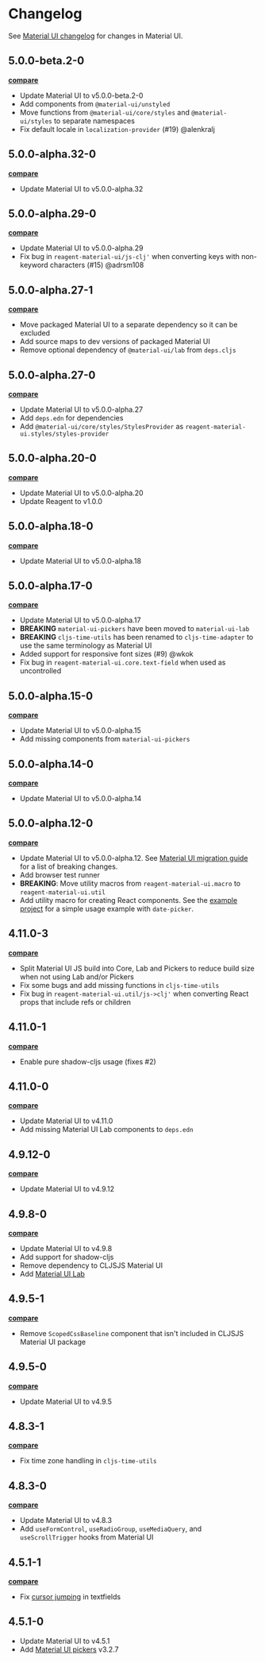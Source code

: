 # Changelog

See [Material UI changelog](https://github.com/mui-org/material-ui/blob/next/CHANGELOG.md) for changes in Material UI.

## 5.0.0-beta.2-0

**[compare](https://github.com/arttuka/reagent-material-ui/compare/v5.0.0-alpha.32-0...v5.0.0-beta.2-0)**

- Update Material UI to v5.0.0-beta.2-0
- Add components from `@material-ui/unstyled`
- Move functions from `@material-ui/core/styles` and `@material-ui/styles` to separate namespaces
- Fix default locale in `localization-provider` (#19) @alenkralj

## 5.0.0-alpha.32-0

**[compare](https://github.com/arttuka/reagent-material-ui/compare/v5.0.0-alpha.29-0...v5.0.0-alpha.32-0)**

- Update Material UI to v5.0.0-alpha.32

## 5.0.0-alpha.29-0

**[compare](https://github.com/arttuka/reagent-material-ui/compare/v5.0.0-alpha.27-1...v5.0.0-alpha.29-0)**

- Update Material UI to v5.0.0-alpha.29
- Fix bug in `reagent-material-ui/js-clj'` when converting keys with non-keyword characters (#15) @adrsm108

## 5.0.0-alpha.27-1

**[compare](https://github.com/arttuka/reagent-material-ui/compare/v5.0.0-alpha.27-0...v5.0.0-alpha.27-1)**

- Move packaged Material UI to a separate dependency so it can be excluded
- Add source maps to dev versions of packaged Material UI
- Remove optional dependency of `@material-ui/lab` from `deps.cljs`

## 5.0.0-alpha.27-0

**[compare](https://github.com/arttuka/reagent-material-ui/compare/v5.0.0-alpha.20-0...v5.0.0-alpha.27-0)**

- Update Material UI to v5.0.0-alpha.27
- Add `deps.edn` for dependencies
- Add `@material-ui/core/styles/StylesProvider` as `reagent-material-ui.styles/styles-provider`

## 5.0.0-alpha.20-0

**[compare](https://github.com/arttuka/reagent-material-ui/compare/v5.0.0-alpha.18-0...v5.0.0-alpha.20-0)**

- Update Material UI to v5.0.0-alpha.20
- Update Reagent to v1.0.0

## 5.0.0-alpha.18-0

**[compare](https://github.com/arttuka/reagent-material-ui/compare/v5.0.0-alpha.17-0...v5.0.0-alpha.18-0)**

- Update Material UI to v5.0.0-alpha.18

## 5.0.0-alpha.17-0

**[compare](https://github.com/arttuka/reagent-material-ui/compare/v5.0.0-alpha.15-0...v5.0.0-alpha.17-0)**

- Update Material UI to v5.0.0-alpha.17
- **BREAKING** `material-ui-pickers` have been moved to `material-ui-lab`
- **BREAKING** `cljs-time-utils` has been renamed to `cljs-time-adapter` to use the same terminology as Material UI
- Added support for responsive font sizes (#9) @wkok
- Fix bug in `reagent-material-ui.core.text-field` when used as uncontrolled

## 5.0.0-alpha.15-0

**[compare](https://github.com/arttuka/reagent-material-ui/compare/v5.0.0-alpha.14-0...v5.0.0-alpha.15-0)**

- Update Material UI to v5.0.0-alpha.15
- Add missing components from `material-ui-pickers`

## 5.0.0-alpha.14-0

**[compare](https://github.com/arttuka/reagent-material-ui/compare/v5.0.0-alpha.12-0...v5.0.0-alpha.14-0)**

- Update Material UI to v5.0.0-alpha.14

## 5.0.0-alpha.12-0

**[compare](https://github.com/arttuka/reagent-material-ui/compare/v4.11.0-3...v5.0.0-alpha.12-0)**

- Update Material UI to v5.0.0-alpha.12. See [Material UI migration guide](https://next--material-ui.netlify.app/guides/migration-v4/) for a list of breaking changes.
- Add browser test runner
- **BREAKING**: Move utility macros from `reagent-material-ui.macro` to `reagent-material-ui.util`
- Add utility macro for creating React components. See the [example project](./example/src/example/core.cljs) for a simple usage example with `date-picker`.

## 4.11.0-3

**[compare](https://github.com/arttuka/reagent-material-ui/compare/v4.11.0-1...v4.11.0-3)**

- Split Material UI JS build into Core, Lab and Pickers to reduce build size when not using Lab and/or Pickers
- Fix some bugs and add missing functions in `cljs-time-utils`
- Fix bug in `reagent-material-ui.util/js->clj'` when converting React props that include refs or children

## 4.11.0-1

**[compare](https://github.com/arttuka/reagent-material-ui/compare/v4.11.0-0...v4.11.0-1)**

- Enable pure shadow-cljs usage (fixes #2)

## 4.11.0-0

**[compare](https://github.com/arttuka/reagent-material-ui/compare/v4.9.12-0...v4.11.0-0)**

- Update Material UI to v4.11.0
- Add missing Material UI Lab components to `deps.edn`

## 4.9.12-0

**[compare](https://github.com/arttuka/reagent-material-ui/compare/v4.9.8-0...v4.9.12-0)**

- Update Material UI to v4.9.12

## 4.9.8-0

**[compare](https://github.com/arttuka/reagent-material-ui/compare/v4.9.5-1...v4.9.8-0)**

- Update Material UI to v4.9.8
- Add support for shadow-cljs
- Remove dependency to CLJSJS Material UI
- Add [Material UI Lab](https://material-ui.com/components/about-the-lab/)

## 4.9.5-1

**[compare](https://github.com/arttuka/reagent-material-ui/compare/v4.9.5-0...v4.9.5-1)**

- Remove `ScopedCssBaseline` component that isn't included in CLJSJS Material UI package

## 4.9.5-0

**[compare](https://github.com/arttuka/reagent-material-ui/compare/v4.8.3-1...v4.9.5-0)**

- Update Material UI to v4.9.5

## 4.8.3-1

**[compare](https://github.com/arttuka/reagent-material-ui/compare/v4.8.3-0...v4.8.3-1)**

- Fix time zone handling in `cljs-time-utils`

## 4.8.3-0

**[compare](https://github.com/arttuka/reagent-material-ui/compare/v4.5.1-1...v4.8.3-0)**

- Update Material UI to v4.8.3
- Add `useFormControl`, `useRadioGroup`, `useMediaQuery`, and `useScrollTrigger` hooks from Material UI

## 4.5.1-1

**[compare](https://github.com/arttuka/reagent-material-ui/compare/v4.5.1-0...v4.5.1-1)**

- Fix [cursor jumping](https://github.com/reagent-project/reagent/blob/master/doc/examples/material-ui.md)
  in textfields

## 4.5.1-0

- Update Material UI to v4.5.1
- Add [Material UI pickers](https://material-ui-pickers.dev/) v3.2.7

